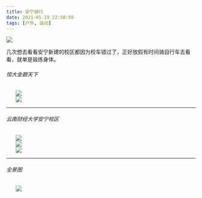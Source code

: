 ```yaml
---
title: 安宁骑行
date: 2021-01-19 22:58:59
tags: [户外, 运动]
---
```


![](1.1生活.jpg)

<div id="selector1">

几次想去看看安宁新建的校区都因为校车错过了，正好放假有时间骑自行车去看看，就单是锻炼身体。

###### 恒大金碧天下

<div class="item" data-src="1.2生活.jpg" style="background-image: none;margin: 0 auto;width: 90%;"><img src="1.2生活.jpg" /></div>

<div class="item" data-src="1.9生活.jpg" style="background-image: none;margin: 0 auto;width: 90%;"><img src="1.9生活.jpg" /></div>

<hr/>

###### 云南财经大学安宁校区

<div class="item" data-src="2.2财大.jpg" style="background-image: none;margin: 0 auto;width: 90%;"><img src="2.2财大.jpg" /></div>

<div class="item" data-src="2.1财大.jpg" style="background-image: none;margin: 0 auto;width: 90%;"><img src="2.1财大.jpg" /></div>

<div class="item" data-src="2.31财大.jpg" style="background-image: none;margin: 0 auto;width: 90%;"><img src="2.31财大.jpg" /></div>

<hr/>

###### 全景图

<div class="item" data-src="99全景.jpg" style="background-image: none;margin: 0 auto;width: 90%;"><img src="99全景.jpg" /></div>

</div>